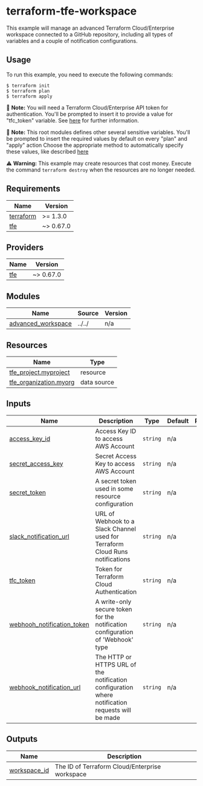 # terraform-tfe-workspace

This example will manage an advanced Terraform Cloud/Enterprise workspace connected
to a GitHub repository, including all types of variables and a couple of notification
configurations.

## Usage

To run this example, you need to execute the following commands:

```shell
$ terraform init
$ terraform plan
$ terraform apply
```

:memo: **Note:** You will need a Terraform Cloud/Enterprise API token for authentication.
You'll be prompted to insert it to provide a value for "tfc_token" variable.
See [here](https://www.terraform.io/cloud-docs/users-teams-organizations/api-tokens)
for further information.

:memo: **Note:** This root modules defines other several sensitive variables.
You'll be prompted to insert the required values by default on every "plan" and "apply" action
Choose the appropriate method to automatically specify these values, like described [here](https://www.terraform.io/language/values/variables#assigning-values-to-root-module-variables)

:warning: **Warning:** This example may create resources that cost money. Execute the command
`terraform destroy` when the resources are no longer needed.

<!-- BEGINNING OF PRE-COMMIT-TERRAFORM DOCS HOOK -->
## Requirements

| Name | Version |
|------|---------|
| <a name="requirement_terraform"></a> [terraform](#requirement\_terraform) | >= 1.3.0 |
| <a name="requirement_tfe"></a> [tfe](#requirement\_tfe) | ~> 0.67.0 |

## Providers

| Name | Version |
|------|---------|
| <a name="provider_tfe"></a> [tfe](#provider\_tfe) | ~> 0.67.0 |

## Modules

| Name | Source | Version |
|------|--------|---------|
| <a name="module_advanced_workspace"></a> [advanced\_workspace](#module\_advanced\_workspace) | ../../ | n/a |

## Resources

| Name | Type |
|------|------|
| [tfe_project.myproject](https://registry.terraform.io/providers/hashicorp/tfe/latest/docs/resources/project) | resource |
| [tfe_organization.myorg](https://registry.terraform.io/providers/hashicorp/tfe/latest/docs/data-sources/organization) | data source |

## Inputs

| Name | Description | Type | Default | Required |
|------|-------------|------|---------|:--------:|
| <a name="input_access_key_id"></a> [access\_key\_id](#input\_access\_key\_id) | Access Key ID to access AWS Account | `string` | n/a | yes |
| <a name="input_secret_access_key"></a> [secret\_access\_key](#input\_secret\_access\_key) | Secret Access Key to access AWS Account | `string` | n/a | yes |
| <a name="input_secret_token"></a> [secret\_token](#input\_secret\_token) | A secret token used in some resource configuration | `string` | n/a | yes |
| <a name="input_slack_notification_url"></a> [slack\_notification\_url](#input\_slack\_notification\_url) | URL of Webhook to a Slack Channel used for Terraform Cloud Runs notifications | `string` | n/a | yes |
| <a name="input_tfc_token"></a> [tfc\_token](#input\_tfc\_token) | Token for Terraform Cloud Authentication | `string` | n/a | yes |
| <a name="input_webhooh_notification_token"></a> [webhooh\_notification\_token](#input\_webhooh\_notification\_token) | A write-only secure token for the notification configuration of 'Webhook' type | `string` | n/a | yes |
| <a name="input_webhook_notification_url"></a> [webhook\_notification\_url](#input\_webhook\_notification\_url) | The HTTP or HTTPS URL of the notification configuration where notification requests will be made | `string` | n/a | yes |

## Outputs

| Name | Description |
|------|-------------|
| <a name="output_workspace_id"></a> [workspace\_id](#output\_workspace\_id) | The ID of Terraform Cloud/Enterprise workspace |
<!-- END OF PRE-COMMIT-TERRAFORM DOCS HOOK -->
